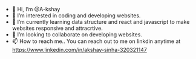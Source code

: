 - 👋 Hi, I’m @A-kshay
- 👀 I’m interested in coding and developing websites. 
- 🌱 I’m currently learning data structure and react and javascript to make websites responsive and attracrtive. 
- 💞️ I’m looking to collaborate on developing websites. 
- 📫 How to reach me.. You can reach out to me on linkdin anytime at https://www.linkedin.com/in/akshay-sinha-320321147

<!---
A-kshay/A-kshay is a ✨ special ✨ repository because its `README.md` (this file) appears on your GitHub profile.
You can click the Preview link to take a look at your changes.
--->
